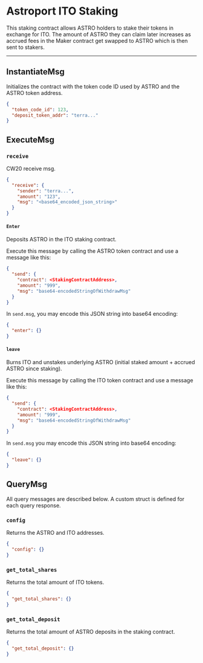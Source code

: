# Astroport ITO Staking

This staking contract allows ASTRO holders to stake their tokens in exchange for ITO. The amount of ASTRO they can claim later increases as accrued fees in the Maker contract get swapped to ASTRO which is then sent to stakers.

---

## InstantiateMsg

Initializes the contract with the token code ID used by ASTRO and the ASTRO token address.

```json
{
  "token_code_id": 123,
  "deposit_token_addr": "terra..."
}
```

## ExecuteMsg

### `receive`

CW20 receive msg.

```json
{
  "receive": {
    "sender": "terra...",
    "amount": "123",
    "msg": "<base64_encoded_json_string>"
  }
}
```

#### `Enter`

Deposits ASTRO in the ITO staking contract.

Execute this message by calling the ASTRO token contract and use a message like this:
```json
{
  "send": {
    "contract": <StakingContractAddress>,
    "amount": "999",
    "msg": "base64-encodedStringOfWithdrawMsg"
  }
}
```

In `send.msg`, you may encode this JSON string into base64 encoding:
```json
{
  "enter": {}
}
```

#### `leave`

Burns ITO and unstakes underlying ASTRO (initial staked amount + accrued ASTRO since staking).

Execute this message by calling the ITO token contract and use a message like this:
```json
{
  "send": {
    "contract": <StakingContractAddress>,
    "amount": "999",
    "msg": "base64-encodedStringOfWithdrawMsg"
  }
}
```

In `send.msg` you may encode this JSON string into base64 encoding:
```json
{
  "leave": {}
}
```

## QueryMsg

All query messages are described below. A custom struct is defined for each query response.

### `config`

Returns the ASTRO and ITO addresses.

```json
{
  "config": {}
}
```

### `get_total_shares`

Returns the total amount of ITO tokens.

```json
{
  "get_total_shares": {}
}
```

### `get_total_deposit`

Returns the total amount of ASTRO deposits in the staking contract.

```json
{
  "get_total_deposit": {}
}
```
